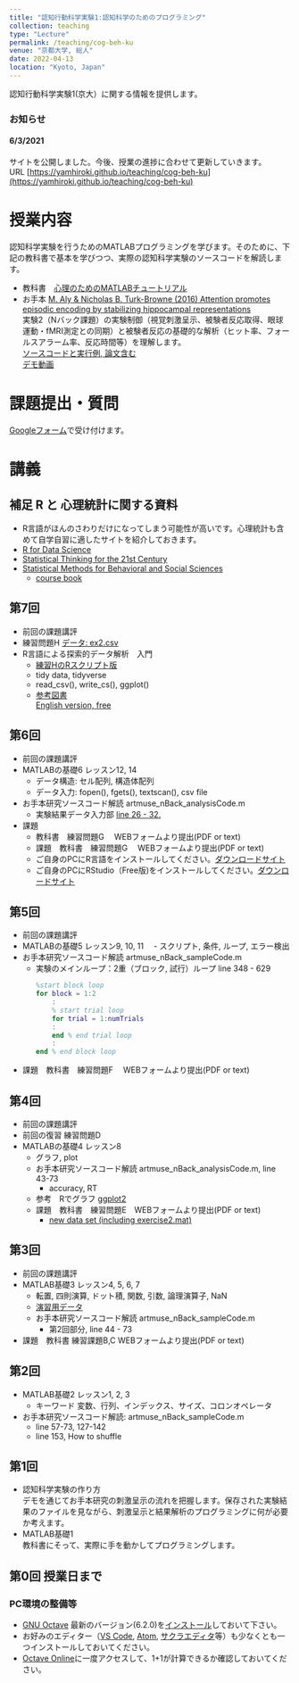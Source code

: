 ```yaml
---
title: "認知行動科学実験1:認知科学のためのプログラミング"
collection: teaching
type: "Lecture"
permalink: /teaching/cog-beh-ku
venue: "京都大学, 総人"
date: 2022-04-13
location: "Kyoto, Japan"
---
```


認知行動科学実験1(京大）に関する情報を提供します。

### お知らせ  
#### 6/3/2021
サイトを公開しました。今後、授業の進捗に合わせて更新していきます。  
URL [https://yamhiroki.github.io/teaching/cog-beh-ku](https://yamhiroki.github.io/teaching/cog-beh-ku)

# 授業内容
認知科学実験を行うためのMATLABプログラミングを学びます。そのために、下記の教科書で基本を学びつつ、実際の認知科学実験のソースコードを解読します。
- 教科書　[心理のためのMATLABチュートリアル](http://www.nemotos.net/resources/matlab_for_psychologists_ja.pdf)
- お手本  [M. Aly & Nicholas B. Turk-Browne (2016) Attention promotes episodic encoding by stabilizing hippocampal representations](https://www.pnas.org/content/113/4/E420.short)  
実験2（Nバック課題）の実験制御（視覚刺激呈示、被験者反応取得、眼球運動・fMRI測定との同期）と被験者反応の基礎的な解析（ヒット率、フォールスアラーム率、反応時間等）を理解します。  
[ソースコードと実行例, 論文含む](https://www.dropbox.com/s/f30dhg5yexip4h7/turk-sample-code.zip?dl=0)  
[デモ動画](https://youtu.be/rXGSDsaLuQ8)

# 課題提出・質問
[Googleフォーム](https://docs.google.com/forms/d/e/1FAIpQLSdZeqjQTkIrCUtidvR1tjeNn3YnXdDfFPxo9abLk8pCx-F20A/viewform)で受け付けます。

# 講義
## 補足 R と 心理統計に関する資料
- R言語がほんのさわりだけになってしまう可能性が高いです。心理統計も含めて自学自習に適したサイトを紹介しておきます。
 - [R for Data Science](https://r4ds.had.co.nz/)
 - [Statistical Thinking for the 21st Century](https://statsthinking21.github.io/statsthinking21-core-site/index.html#why-does-this-book-exist)  
 - [Statistical Methods for Behavioral and Social Sciences](https://psych252.github.io/)
    - [course book](https://psych252.github.io/psych252book/)

## 第7回
- 前回の課題講評
- 練習問題H [データ: ex2.csv](https://www.dropbox.com/s/ahx1tzyysa04mt2/ex2.csv?dl=0)
- R言語による探索的データ解析　入門 
  - [練習HのRスクリプト版](https://www.dropbox.com/s/42dd8ohqss3j48j/ExH.R?dl=0)  
  - tidy data, tidyverse
  - read_csv(), write_cs(), ggplot()
  - [参考図書](https://www.oreilly.co.jp/books/9784873118147/)   
   [English version, free](https://r4ds.had.co.nz/)

## 第6回
- 前回の課題講評　　
- MATLABの基礎6 レッスン12, 14  
  - データ構造: セル配列, 構造体配列  
  - データ入力: fopen(), fgets(), textscan(), csv file
- お手本研究ソースコード解読 artmuse_nBack_analysisCode.m
  - 実験結果データ入力部 [line 26 - 32.](https://www.dropbox.com/s/yetkbx6j3q75pdl/Otehon_DataInput.png?dl=0)
- 課題　
  - 教科書　練習問題G 　WEBフォームより提出(PDF or text)
  - 課題　教科書　練習問題G 　WEBフォームより提出(PDF or text)
  - ご自身のPCにR言語をインストールしてください。[ダウンロードサイト](https://cran.ism.ac.jp/)
  - ご自身のPCにRStudio（Free版)をインストールしてください。[ダウンロードサイト](https://rstudio.com/products/rstudio/download/)

## 第5回
- 前回の課題講評
- MATLABの基礎5 レッスン9, 10, 11
　- スクリプト, 条件, ループ, エラー検出
- お手本研究ソースコード解読 artmuse_nBack_sampleCode.m  
  - 実験のメインループ：2重（ブロック, 試行）ループ line 348 - 629  
    ````matlab
    %start block loop
    for block = 1:2
        :
        % start trial loop
        for trial = 1:numTrials
        :
        end % end trial loop
        :
    end % end block loop
    ````   
- 課題　教科書　練習問題F 　WEBフォームより提出(PDF or text)

## 第4回
- 前回の課題講評
- 前回の復習 練習問題D
- MATLABの基礎4 レッスン8  
  - グラフ, plot
  - お手本研究ソースコード解読  artmuse_nBack_analysisCode.m, line 43-73
    - accuracy, RT
  - 参考　Rでグラフ [ggplot2](https://ggplot2-book.org/)  
  - 課題　教科書　練習問題E　WEBフォームより提出(PDF or text)  
    - [new data set (including exercise2.mat)](https://www.dropbox.com/s/fgrn90m2e22px98/matlab_exercises.zip?dl=0)

## 第3回
- 前回の課題講評
- MATLAB基礎3 レッスン4, 5, 6, 7  　　
  - 転置, 四則演算, ドット積, 関数, 引数, 論理演算子, NaN
  - [演習用データ](https://www.dropbox.com/s/sn1dkwk4wsebau5/m4psych_exercises_datasets.zip?dl=0)　　
  - お手本研究ソースコード解読  artmuse_nBack_sampleCode.m
      - 第2回部分, line 44 - 73
- 課題　教科書 練習課題B,C WEBフォームより提出(PDF or text)

## 第2回
- MATLAB基礎2 レッスン1, 2, 3
  - キーワード 変数、行列、インデックス、サイズ、コロンオペレータ
- お手本研究ソースコード解読: artmuse_nBack_sampleCode.m
  - line 57-73, 127-142
  - line 153, How to shuffle

## 第1回
- 認知科学実験の作り方  
デモを通じてお手本研究の刺激呈示の流れを把握します。保存された実験結果のファイルを見ながら、刺激呈示と結果解析のプログラミングに何が必要か考えます。
- MATLAB基礎1  
教科書にそって、実際に手を動かしてプログラミングします。

## 第0回 授業日まで
### PC環境の整備等
- [GNU Octave](https://www.gnu.org/software/octave/index)
最新のバージョン(6.2.0)を[インストール](https://www.gnu.org/software/octave/download)しておいて下さい。
- お好みのエディター（[VS Code](https://azure.microsoft.com/ja-jp/products/visual-studio-code/), [Atom](https://atom.io/), [サクラエディタ](https://sakura-editor.github.io/)等）も少なくとも一つインストールしておいてください。
- [Octave Online](https://octave-online.net/)に一度アクセスして、1+1が計算できるか確認しておいてください。
